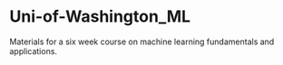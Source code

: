 # Uni-of-Washington_ML
Materials for a six week course on machine learning fundamentals and applications.
